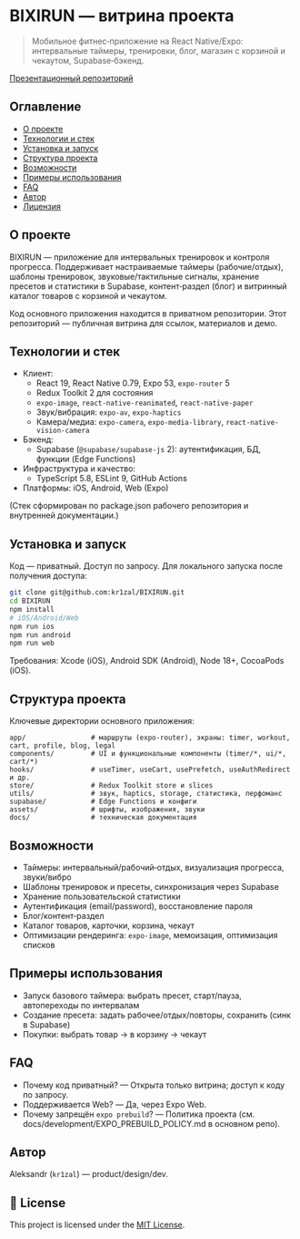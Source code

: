 # BIXIRUN — витрина проекта

> Мобильное фитнес‑приложение на React Native/Expo: интервальные таймеры, тренировки, блог, магазин с корзиной и чекаутом, Supabase‑бэкенд.

[Презентационный репозиторий](https://github.com/kr1zal/BIXIRUN-showcase)

## Оглавление
- [О проекте](#о-проекте)
- [Технологии и стек](#технологии-и-стек)
- [Установка и запуск](#установка-и-запуск)
- [Структура проекта](#структура-проекта)
- [Возможности](#возможности)
- [Примеры использования](#примеры-использования)
- [FAQ](#faq)
- [Автор](#автор)
- [Лицензия](#-license)

## О проекте
BIXIRUN — приложение для интервальных тренировок и контроля прогресса. Поддерживает настраиваемые таймеры (рабочие/отдых), шаблоны тренировок, звуковые/тактильные сигналы, хранение пресетов и статистики в Supabase, контент‑раздел (блог) и витринный каталог товаров с корзиной и чекаутом.

Код основного приложения находится в приватном репозитории. Этот репозиторий — публичная витрина для ссылок, материалов и демо.

## Технологии и стек
- Клиент:
  - React 19, React Native 0.79, Expo 53, `expo-router` 5
  - Redux Toolkit 2 для состояния
  - `expo-image`, `react-native-reanimated`, `react-native-paper`
  - Звук/вибрация: `expo-av`, `expo-haptics`
  - Камера/медиа: `expo-camera`, `expo-media-library`, `react-native-vision-camera`
- Бэкенд:
  - Supabase (`@supabase/supabase-js` 2): аутентификация, БД, функции (Edge Functions)
- Инфраструктура и качество:
  - TypeScript 5.8, ESLint 9, GitHub Actions
- Платформы: iOS, Android, Web (Expo)

(Стек сформирован по package.json рабочего репозитория и внутренней документации.)

## Установка и запуск
Код — приватный. Доступ по запросу. Для локального запуска после получения доступа:
```bash
git clone git@github.com:kr1zal/BIXIRUN.git
cd BIXIRUN
npm install
# iOS/Android/Web
npm run ios
npm run android
npm run web
```
Требования: Xcode (iOS), Android SDK (Android), Node 18+, CocoaPods (iOS).

## Структура проекта
Ключевые директории основного приложения:
```
app/                # маршруты (expo-router), экраны: timer, workout, cart, profile, blog, legal
components/         # UI и функциональные компоненты (timer/*, ui/*, cart/*)
hooks/              # useTimer, useCart, usePrefetch, useAuthRedirect и др.
store/              # Redux Toolkit store и slices
utils/              # звук, haptics, storage, статистика, перфоманс
supabase/           # Edge Functions и конфиги
assets/             # шрифты, изображения, звуки
docs/               # техническая документация
```

## Возможности
- Таймеры: интервальный/рабочий‑отдых, визуализация прогресса, звуки/вибро
- Шаблоны тренировок и пресеты, синхронизация через Supabase
- Хранение пользовательской статистики
- Аутентификация (email/password), восстановление пароля
- Блог/контент‑раздел
- Каталог товаров, карточки, корзина, чекаут
- Оптимизации рендеринга: `expo-image`, мемоизация, оптимизация списков

## Примеры использования
- Запуск базового таймера: выбрать пресет, старт/пауза, автопереходы по интервалам
- Создание пресета: задать рабочее/отдых/повторы, сохранить (синк в Supabase)
- Покупки: выбрать товар → в корзину → чекаут

## FAQ
- Почему код приватный? — Открыта только витрина; доступ к коду по запросу.
- Поддерживается Web? — Да, через Expo Web.
- Почему запрещён `expo prebuild`? — Политика проекта (см. docs/development/EXPO_PREBUILD_POLICY.md в основном репо).

## Автор
Aleksandr (`kr1zal`) — product/design/dev.

## 📄 License
This project is licensed under the [MIT License](./LICENSE).
